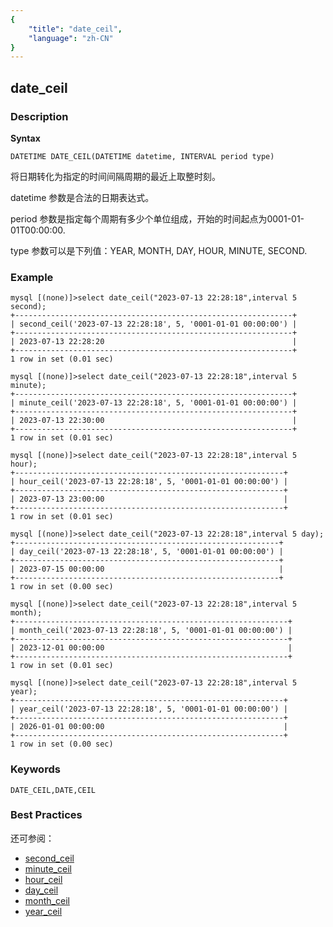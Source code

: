 ```yaml
---
{
    "title": "date_ceil",
    "language": "zh-CN"
}
---
```


<!-- 
Licensed to the Apache Software Foundation (ASF) under one
or more contributor license agreements.  See the NOTICE file
distributed with this work for additional information
regarding copyright ownership.  The ASF licenses this file
to you under the Apache License, Version 2.0 (the
"License"); you may not use this file except in compliance
with the License.  You may obtain a copy of the License at

  http://www.apache.org/licenses/LICENSE-2.0

Unless required by applicable law or agreed to in writing,
software distributed under the License is distributed on an
"AS IS" BASIS, WITHOUT WARRANTIES OR CONDITIONS OF ANY
KIND, either express or implied.  See the License for the
specific language governing permissions and limitations
under the License.
-->

## date_ceil
### Description
**Syntax**

`DATETIME DATE_CEIL(DATETIME datetime, INTERVAL period type)`


将日期转化为指定的时间间隔周期的最近上取整时刻。

datetime 参数是合法的日期表达式。

period 参数是指定每个周期有多少个单位组成，开始的时间起点为0001-01-01T00:00:00.

type 参数可以是下列值：YEAR, MONTH, DAY, HOUR, MINUTE, SECOND.

### Example

```
mysql [(none)]>select date_ceil("2023-07-13 22:28:18",interval 5 second);
+--------------------------------------------------------------+
| second_ceil('2023-07-13 22:28:18', 5, '0001-01-01 00:00:00') |
+--------------------------------------------------------------+
| 2023-07-13 22:28:20                                          |
+--------------------------------------------------------------+
1 row in set (0.01 sec)

mysql [(none)]>select date_ceil("2023-07-13 22:28:18",interval 5 minute);
+--------------------------------------------------------------+
| minute_ceil('2023-07-13 22:28:18', 5, '0001-01-01 00:00:00') |
+--------------------------------------------------------------+
| 2023-07-13 22:30:00                                          |
+--------------------------------------------------------------+
1 row in set (0.01 sec)

mysql [(none)]>select date_ceil("2023-07-13 22:28:18",interval 5 hour);
+------------------------------------------------------------+
| hour_ceil('2023-07-13 22:28:18', 5, '0001-01-01 00:00:00') |
+------------------------------------------------------------+
| 2023-07-13 23:00:00                                        |
+------------------------------------------------------------+
1 row in set (0.01 sec)

mysql [(none)]>select date_ceil("2023-07-13 22:28:18",interval 5 day);
+-----------------------------------------------------------+
| day_ceil('2023-07-13 22:28:18', 5, '0001-01-01 00:00:00') |
+-----------------------------------------------------------+
| 2023-07-15 00:00:00                                       |
+-----------------------------------------------------------+
1 row in set (0.00 sec)

mysql [(none)]>select date_ceil("2023-07-13 22:28:18",interval 5 month);
+-------------------------------------------------------------+
| month_ceil('2023-07-13 22:28:18', 5, '0001-01-01 00:00:00') |
+-------------------------------------------------------------+
| 2023-12-01 00:00:00                                         |
+-------------------------------------------------------------+
1 row in set (0.01 sec)

mysql [(none)]>select date_ceil("2023-07-13 22:28:18",interval 5 year);
+------------------------------------------------------------+
| year_ceil('2023-07-13 22:28:18', 5, '0001-01-01 00:00:00') |
+------------------------------------------------------------+
| 2026-01-01 00:00:00                                        |
+------------------------------------------------------------+
1 row in set (0.00 sec)
```

### Keywords

    DATE_CEIL,DATE,CEIL

### Best Practices

还可参阅：
- [second_ceil](./second_ceil)
- [minute_ceil](./minute_ceil)
- [hour_ceil](./hour_ceil)
- [day_ceil](./day_ceil)
- [month_ceil](./month_ceil)
- [year_ceil](./year_ceil)
